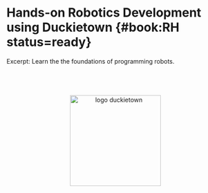 # Hands-on Robotics Development using Duckietown {#book:RH status=ready}

<!-- about the "Excerpt:" paragraph: in the future this will be
    the short description of the book on the site. Does not get
    shown in the book itself.
. -->

Excerpt: Learn the the foundations of programming robots.


<div id="logo-container">
    <img alt="logo duckietown" id="logo" src="Mack-and-duckietown.png"/>
</div>

<style>
    img#logo {
        width: 15em;
        margin-top: 4em;
        margin-bottom: 4em;
    }

    #logo-container {
    text-align: center;
    }
</style>
